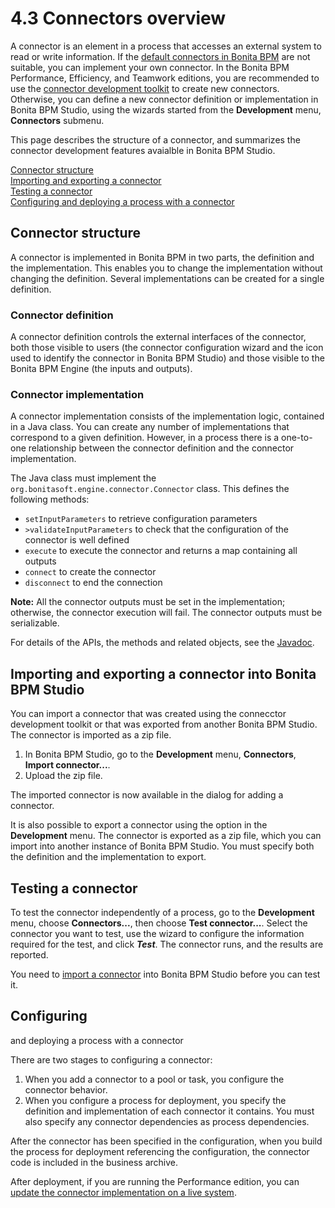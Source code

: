 # 4.3 Connectors overview

A connector is an element in a process that accesses an external system to read or write information. If the [default connectors in Bonita BPM](/product-bos-sp/connectivity) are not suitable, you can implement your own connector. 
In the Bonita BPM Performance, Efficiency, and Teamwork editions, you are recommended to use the [connector development toolkit](/connector-development-toolkit) to create new connectors.
Otherwise, you can define a new connector definition or implementation in Bonita BPM Studio,
using the wizards started from the **Development** menu, **Connectors** submenu.



This page describes the structure of a connector, and summarizes the connector development features avaialble in Bonita BPM Studio.

[Connector structure](#connector-structure)  
[Importing and exporting a connector](#Importing_a_connector)  
[Testing a connector](#Testing_a_connector)  
[Configuring and deploying a process with a connector](#Configuring_and_deploying_a_process_with)



## Connector structure


A connector is implemented in Bonita BPM in two
parts, the definition and the implementation. This enables you to
change the implementation without changing the definition. Several
implementations can be created for a single definition.


### Connector definition

A connector definition controls the external interfaces of the
connector, both those visible to users (the connector
configuration wizard and the icon used to identify the connector in Bonita BPM Studio) and those visible to the Bonita BPM Engine (the
inputs and outputs). 




### Connector implementation

A connector implementation consists of the implementation logic, contained in a
Java class. You can create any number of implementations that correspond to a given definition. However, in a process there is a one-to-one relationship between
the connector definition and the connector implementation.



The Java class must implement the `org.bonitasoft.engine.connector.Connector` class. This defines the
following methods:

* `setInputParameters` to retrieve configuration parameters
* `>validateInputParameters` to check that the configuration of the
connector is well defined
* `execute` to execute the connector and returns a map containing
all outputs 
* `connect` to create the connector
* `disconnect` to end the connection

**Note:** All the connector outputs must be set in the implementation; otherwise, the connector execution will fail. The connector outputs must be serializable.


For details of the APIs, the methods and related objects, see the 
[Javadoc](/javadoc-71).



## Importing and exporting a connector into Bonita BPM Studio


You can import a connector that was created using the connecctor development toolkit or that was exported from another Bonita BPM Studio. The connector is imported as a zip file.

1. In Bonita BPM Studio, go to the **Development** menu, **Connectors**, **Import connector...**.
2. Upload the zip file.

The imported connector is now available in the dialog for adding a connector.


It is also possible to export a connector using the option in the **Development** menu. The connector is exported as a zip file, which you can import into another
instance of Bonita BPM Studio. You must specify both the definition and the implementation to export.



## Testing a connector


To test the connector independently of a process, go to the **Development** menu, choose **Connectors...**, then choose **Test connector...**. 
Select the connector you want to test, use the wizard to configure the information required for the test, and click **_Test_**. The connector runs, and the results are
reported.


You need to [import a connector](#Importing_a_connector) into Bonita BPM Studio before you can test it. 




## Configuring
and deploying a process with a connector

There are two stages to configuring a connector:

1. When you add a connector to a pool or task, you configure the connector behavior.
2. When you configure a process for deployment, you specify the definition and implementation of each connector it contains. You must
also specify any connector dependencies as process dependencies.


After the
connector has been specified in the configuration, when you build
the process for deployment referencing the configuration, the
connector code is included in the business archive.


After deployment, if you are running the Performance edition, you can [update the connector implementation on a live system](/live-update#connectors).